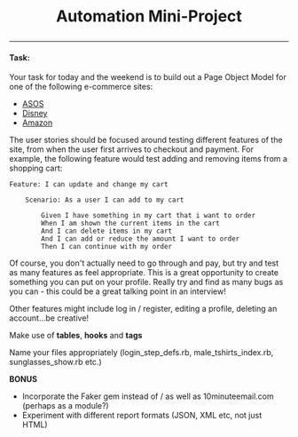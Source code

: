 # <p align="center"> Automation Mini-Project </p>
<hr>

#### Task:

Your task for today and the weekend is to build out a Page Object Model for one of the following e-commerce sites:

* [ASOS](http://www.asos.com/)
* [Disney](https://www.disneystore.co.uk/)
* [Amazon](https://www.amazon.co.uk/)

The user stories should be focused around testing different features of the site, from when the user first arrives to checkout and payment. For example, the following feature would test adding and removing items from a shopping cart:

```
Feature: I can update and change my cart

	Scenario: As a user I can add to my cart

		Given I have something in my cart that i want to order
		When I am shown the current items in the cart
		And I can delete items in my cart
		And I can add or reduce the amount I want to order
		Then I can continue with my order

```

Of course, you don't actually need to go through and pay, but try and test as many features as feel appropriate. This is a great opportunity to create something you can put on your profile. Really try and find as many bugs as you can - this could be a great talking point in an interview!

Other features might include log in / register, editing a profile, deleting an account...be creative!

Make use of **tables**, **hooks** and **tags**

Name your files appropriately (login\_step\_defs.rb, male\_tshirts_index.rb, sunglasses\_show.rb etc.)

**BONUS**

* Incorporate the Faker gem instead of / as well as 10minuteemail.com (perhaps as a module?)
* Experiment with different report formats (JSON, XML etc, not just HTML)
